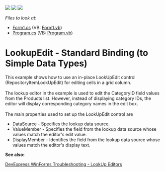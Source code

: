 <!-- default badges list -->
![](https://img.shields.io/endpoint?url=https://codecentral.devexpress.com/api/v1/VersionRange/128623235/16.1.4%2B)
[![](https://img.shields.io/badge/Open_in_DevExpress_Support_Center-FF7200?style=flat-square&logo=DevExpress&logoColor=white)](https://supportcenter.devexpress.com/ticket/details/T378801)
[![](https://img.shields.io/badge/📖_How_to_use_DevExpress_Examples-e9f6fc?style=flat-square)](https://docs.devexpress.com/GeneralInformation/403183)
<!-- default badges end -->
<!-- default file list -->
*Files to look at*:

* [Form1.cs](./CS/LookupEdit-StandardBinding/Form1.cs) (VB: [Form1.vb](./VB/LookupEdit-StandardBinding/Form1.vb))
* [Program.cs](./CS/LookupEdit-StandardBinding/Program.cs) (VB: [Program.vb](./VB/LookupEdit-StandardBinding/Program.vb))
<!-- default file list end -->
# LookupEdit - Standard Binding (to Simple Data Types)


This example shows how to use an in-place LookUpEdit control (RepositoryItemLookUpEdit) for editing cells in a grid column.<br><br>The lookup editor in the example is used to edit the CategoryID field values from the Products list. However, instead of displaying category IDs, the editor will display corresponding category names in the edit box.<br><br>The main properties used to set up the LookUpEdit control are

* DataSource - Specifies the lookup data source.
* ValueMember - Specifies the field from the lookup data source whose values match the editor's edit value.
* DisplayMember - Identifies the field from the lookup data source whose values match the editor's display text.


<b>See also:</b>

[DevExpress WinForms Troubleshooting - LookUp Editors](https://go.devexpress.com/CheatSheets_WinForms_Examples_T929986.aspx)

<br/>


